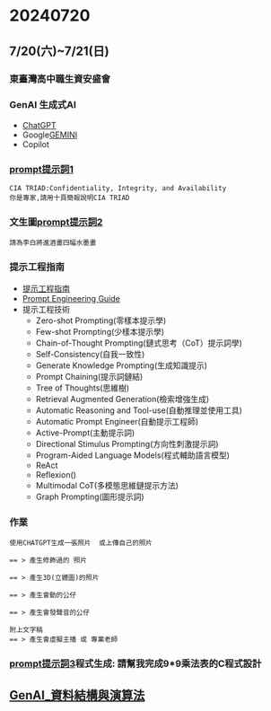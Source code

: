 # 20240720

## 7/20(六)~7/21(日)
### 東臺灣高中職生資安盛會


### GenAI 生成式AI 
- [ChatGPT](https://chatgpt.com/)
- Google[GEMINI](https://gemini.google.com/app?hl=zh-TW)
- Copilot 

### [prompt提示詞1](prompt1.md)
```
CIA TRIAD:Confidentiality, Integrity, and Availability
你是專家,請用十頁簡報說明CIA TRIAD
```
### 文生圖[prompt提示詞2](prompt2.md)
```
請為李白將進酒畫四幅水墨畫
```
### 提示工程指南
- [提示工程指南](https://www.promptingguide.ai/zh)
- [Prompt Engineering Guide](https://www.promptingguide.ai/)
- 提示工程技術
  - Zero-shot Prompting(零樣本提示學)
  - Few-shot Prompting(少樣本提示學)
  - Chain-of-Thought Prompting(鏈式思考（CoT）提示詞學)
  - Self-Consistency(自我一致性)
  - Generate Knowledge Prompting(生成知識提示)
  - Prompt Chaining(提示詞鏈結)
  - Tree of Thoughts(思維樹)
  - Retrieval Augmented Generation(檢索增強生成)
  - Automatic Reasoning and Tool-use(自動推理並使用工具)
  - Automatic Prompt Engineer(自動提示工程師)
  - Active-Prompt(主動提示詞)
  - Directional Stimulus Prompting(方向性刺激提示詞)
  - Program-Aided Language Models(程式輔助語言模型)
  - ReAct
  - Reflexion()
  - Multimodal CoT(多模態思維鏈提示方法)
  - Graph Prompting(圖形提示詞)
### 作業
```
使用CHATGPT生成一張照片  或上傳自己的照片

== > 產生修飾過的 照片

== > 產生3D(立體圖)的照片

== > 產生會動的公仔

== > 產生會發聲音的公仔

附上文字稿
== > 產生會虛擬主播 或 專業老師
```
### [prompt提示詞3](prompt3.md)程式生成: 請幫我完成9*9乘法表的C程式設計


## [GenAI_資料結構與演算法](https://github.com/8wingflying/GenAI20240518/blob/main/AI_Pair_Programming/GenAI_Algorithm.md)
